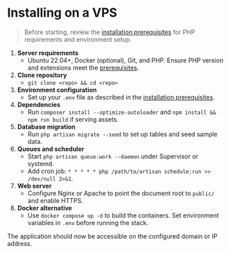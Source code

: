 # Installing on a VPS

> Before starting, review the [installation prerequisites](installation.md) for PHP requirements and environment setup.

1. **Server requirements**
   - Ubuntu 22.04+, Docker (optional), Git, and PHP. Ensure PHP version and extensions meet the [prerequisites](installation.md).
2. **Clone repository**
   - `git clone <repo> && cd <repo>`
3. **Environment configuration**
   - Set up your `.env` file as described in the [installation prerequisites](installation.md).
4. **Dependencies**
   - Run `composer install --optimize-autoloader` and `npm install && npm run build` if serving assets.
5. **Database migration**
   - Run `php artisan migrate --seed` to set up tables and seed sample data.
6. **Queues and scheduler**
   - Start `php artisan queue:work --daemon` under Supervisor or systemd.
   - Add cron job: `* * * * * php /path/to/artisan schedule:run >> /dev/null 2>&1`.
7. **Web server**
   - Configure Nginx or Apache to point the document root to `public/` and enable HTTPS.
8. **Docker alternative**
   - Use `docker compose up -d` to build the containers. Set environment variables in `.env` before running the stack.

The application should now be accessible on the configured domain or IP address.
